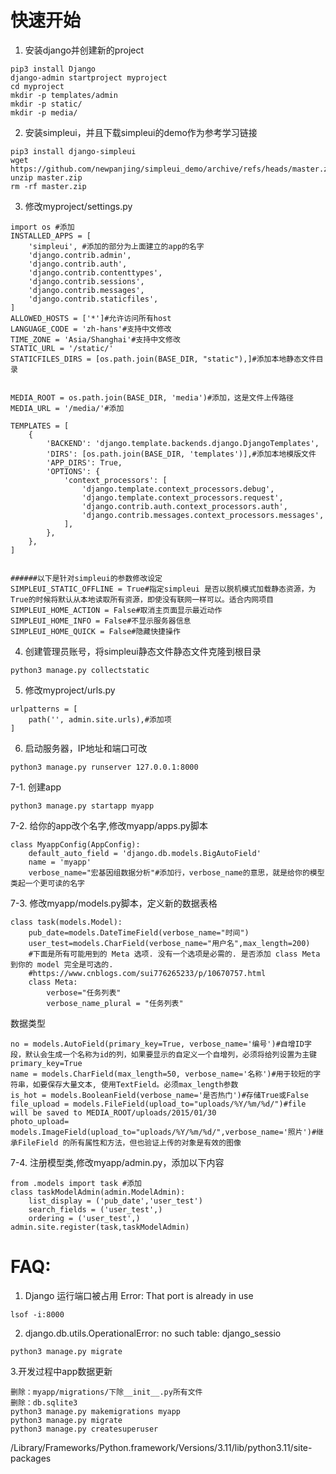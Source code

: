 # 快速开始

1.  安装django并创建新的project
```{.cs}
pip3 install Django
django-admin startproject myproject
cd myproject
mkdir -p templates/admin
mkdir -p static/
mkdir -p media/
```

2.  安装simpleui，并且下载simpleui的demo作为参考学习链接
```{.cs}
pip3 install django-simpleui
wget https://github.com/newpanjing/simpleui_demo/archive/refs/heads/master.zip
unzip master.zip
rm -rf master.zip
```

3.  修改myproject/settings.py
```{.cs}
import os #添加
INSTALLED_APPS = [
    'simpleui', #添加的部分为上面建立的app的名字
    'django.contrib.admin',
    'django.contrib.auth',
    'django.contrib.contenttypes',
    'django.contrib.sessions',
    'django.contrib.messages',
    'django.contrib.staticfiles',
]
ALLOWED_HOSTS = ['*']#允许访问所有host
LANGUAGE_CODE = 'zh-hans'#支持中文修改
TIME_ZONE = 'Asia/Shanghai'#支持中文修改
STATIC_URL = '/static/'
STATICFILES_DIRS = [os.path.join(BASE_DIR, "static"),]#添加本地静态文件目录


MEDIA_ROOT = os.path.join(BASE_DIR, 'media')#添加，这是文件上传路径
MEDIA_URL = '/media/'#添加

TEMPLATES = [
    {
        'BACKEND': 'django.template.backends.django.DjangoTemplates',
        'DIRS': [os.path.join(BASE_DIR, 'templates')],#添加本地模版文件
        'APP_DIRS': True,
        'OPTIONS': {
            'context_processors': [
                'django.template.context_processors.debug',
                'django.template.context_processors.request',
                'django.contrib.auth.context_processors.auth',
                'django.contrib.messages.context_processors.messages',
            ],
        },
    },
]


######以下是针对simpleui的参数修改设定
SIMPLEUI_STATIC_OFFLINE = True#指定simpleui 是否以脱机模式加载静态资源，为True的时候将默认从本地读取所有资源，即使没有联网一样可以。适合内网项目
SIMPLEUI_HOME_ACTION = False#取消主页面显示最近动作
SIMPLEUI_HOME_INFO = False#不显示服务器信息
SIMPLEUI_HOME_QUICK = False#隐藏快捷操作
```

4.  创建管理员账号，将simpleui静态文件静态文件克隆到根目录
```{.cs}
python3 manage.py collectstatic
```

5.  修改myproject/urls.py
```{.cs}
urlpatterns = [
    path('', admin.site.urls),#添加项
]
```

6.  启动服务器，IP地址和端口可改
```{.cs}
python3 manage.py runserver 127.0.0.1:8000
```

7-1. 创建app
```{.cs}
python3 manage.py startapp myapp
```

7-2.    给你的app改个名字,修改myapp/apps.py脚本
```{.cs}
class MyappConfig(AppConfig):
    default_auto_field = 'django.db.models.BigAutoField'
    name = 'myapp'
    verbose_name="宏基因组数据分析"#添加行，verbose_name的意思，就是给你的模型类起一个更可读的名字
```

7-3. 修改myapp/models.py脚本，定义新的数据表格
```{.cs}
class task(models.Model):
    pub_date=models.DateTimeField(verbose_name="时间")
    user_test=models.CharField(verbose_name="用户名",max_length=200)
    #下面是所有可能用到的 Meta 选项. 没有一个选项是必需的. 是否添加 class Meta 到你的 model 完全是可选的.
    #https://www.cnblogs.com/sui776265233/p/10670757.html
    class Meta:
        verbose="任务列表"
        verbose_name_plural = "任务列表"
```
数据类型
```{.cs}
no = models.AutoField(primary_key=True, verbose_name='编号')#自增ID字段，默认会生成一个名称为id的列，如果要显示的自定义一个自增列，必须将给列设置为主键 primary_key=True
name = models.CharField(max_length=50, verbose_name='名称')#用于较短的字符串，如要保存大量文本, 使用TextField。必须max_length参数
is_hot = models.BooleanField(verbose_name='是否热门')#存储True或False
file_upload = models.FileField(upload_to="uploads/%Y/%m/%d/")#file will be saved to MEDIA_ROOT/uploads/2015/01/30
photo_upload= models.ImageField(upload_to="uploads/%Y/%m/%d/",verbose_name='照片')#继承FileField 的所有属性和方法，但也验证上传的对象是有效的图像
```
7-4. 注册模型类,修改myapp/admin.py，添加以下内容
```{.cs}
from .models import task #添加
class taskModelAdmin(admin.ModelAdmin):
    list_display = ('pub_date','user_test')
    search_fields = ('user_test',)
    ordering = ('user_test',)
admin.site.register(task,taskModelAdmin)
```

# FAQ:

1.  Django 运行端口被占用 Error: That port is already in use
```{.cs}
lsof -i:8000
```

2. django.db.utils.OperationalError: no such table: django_sessio
```{.cs}
python3 manage.py migrate
```

3.开发过程中app数据更新
```{.cs}
删除：myapp/migrations/下除__init__.py所有文件
删除：db.sqlite3
python3 manage.py makemigrations myapp
python3 manage.py migrate
python3 manage.py createsuperuser
```


/Library/Frameworks/Python.framework/Versions/3.11/lib/python3.11/site-packages